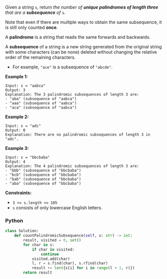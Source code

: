 Given a string  `s`, return  _the number of  **unique palindromes of length three**  that are a  **subsequence**
of_ `s`.

Note that even if there are multiple ways to obtain the same subsequence, it is still only counted  **once**.

A  **palindrome**  is a string that reads the same forwards and backwards.

A  **subsequence**  of a string is a new string generated from the original string with some characters (can be none)
deleted without changing the relative order of the remaining characters.

- For example,  `"ace"`  is a subsequence of  `"abcde"`.

**Example 1:**

```
Input: s = "aabca"
Output: 3
Explanation: The 3 palindromic subsequences of length 3 are:
- "aba" (subsequence of "aabca")
- "aaa" (subsequence of "aabca")
- "aca" (subsequence of "aabca")
```

**Example 2:**

```
Input: s = "adc"
Output: 0
Explanation: There are no palindromic subsequences of length 3 in "adc".
```

**Example 3:**

```
Input: s = "bbcbaba"
Output: 4
Explanation: The 4 palindromic subsequences of length 3 are:
- "bbb" (subsequence of "bbcbaba")
- "bcb" (subsequence of "bbcbaba")
- "bab" (subsequence of "bbcbaba")
- "aba" (subsequence of "bbcbaba")
```

**Constraints:**

- `3 <= s.length <= 105`
- `s`  consists of only lowercase English letters.

### Python

```python
class Solution:
    def countPalindromicSubsequence(self, s: str) -> int:
        result, visited = 0, set()
        for char in s:
            if char in visited:
                continue
            visited.add(char)
            l, r = s.find(char), s.rfind(char)
            result += len({s[i] for i in range(l + 1, r)})
        return result
```